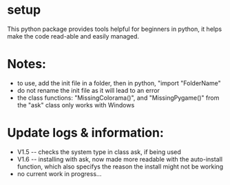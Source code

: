 # setup
This python package provides tools helpful for beginners in python, it helps make the code read-able and easily managed.


# Notes:
* to use, add the init file in a folder, then in python, "import "FolderName"
* do not rename the init file as it will lead to an error
* the class functions: "MissingColorama()", and "MissingPygame()" from the "ask" class only works with Windows

# Update logs & information:
* V1.5 -- checks the system type in class ask, if being used
* V1.6 -- installing with ask, now made more readable with the auto-install function, which also specifys the reason the install might not be working
* no current work in progress...
